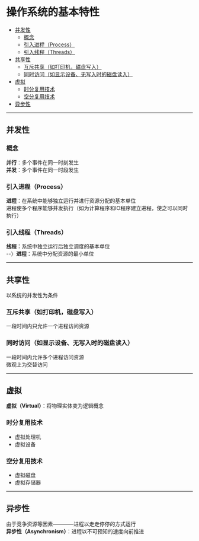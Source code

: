 # 操作系统的基本特性
<!-- vscode-markdown-toc -->
* [并发性](#)
	* [概念](#-1)
	* [引入进程（Process）](#Process)
	* [引入线程（Threads）](#Threads)
* [共享性](#-1)
	* [互斥共享（如打印机，磁盘写入）](#-1)
	* [同时访问（如显示设备、无写入时的磁盘读入）](#-1)
* [虚拟](#-1)
	* [时分复用技术](#-1)
	* [空分复用技术](#-1)
* [异步性](#-1)

<!-- vscode-markdown-toc-config
	numbering=false
	autoSave=true
	/vscode-markdown-toc-config -->
<!-- /vscode-markdown-toc -->
---
## <a name=''></a>并发性
### <a name='-1'></a>概念
**并行**：多个事件在同一时刻发生  
**并发**：多个事件在同一时段发生

### <a name='Process'></a>引入进程（Process）
**进程**：在系统中能够独立运行并进行资源分配的基本单位  
进程使多个程序能够并发执行（如为计算程序和IO程序建立进程，使之可以同时执行）

### <a name='Threads'></a>引入线程（Threads）
**线程**：系统中独立运行后独立调度的基本单位  
--〉**进程**：系统中分配资源的最小单位

---
## <a name='-1'></a>共享性
以系统的并发性为条件

### <a name='-1'></a>互斥共享（如打印机，磁盘写入）
一段时间内只允许一个进程访问资源

### <a name='-1'></a>同时访问（如显示设备、无写入时的磁盘读入）
一段时间内允许多个进程访问资源  
微观上为交替访问

---
## <a name='-1'></a>虚拟
**虚拟（Virtual）**：将物理实体变为逻辑概念

### <a name='-1'></a>时分复用技术
* 虚拟处理机
* 虚拟设备

### <a name='-1'></a>空分复用技术
* 虚拟磁盘
* 虚拟存储器

---
## <a name='-1'></a>异步性
由于竞争资源等因素————进程以走走停停的方式运行  
**异步性（Asynchronism）**：进程以不可预知的速度向前推进